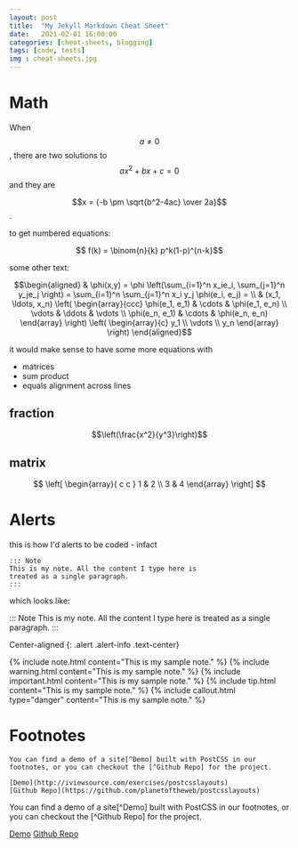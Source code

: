```yaml
---
layout: post
title:  "My Jekyll Markdown Cheat Sheet"
date:   2021-02-01 16:00:00
categories: [cheat-sheets, blogging]
tags: [code, tests]
img : cheat-sheets.jpg
---
```


# Math

When $$a \ne 0$$, there are two solutions to $$ax^2 + bx + c = 0$$ and they are

$$x = {-b \pm \sqrt{b^2-4ac} \over 2a}$$.

to get numbered equations:

$$ f(k) = \binom{n}{k} p^k(1-p)^{n-k}$$

some other text:

$$\begin{aligned}
    & \phi(x,y) = \phi \left(\sum_{i=1}^n x_ie_i, \sum_{j=1}^n y_je_j \right)
    = \sum_{i=1}^n \sum_{j=1}^n x_i y_j \phi(e_i, e_j) = \\
    & (x_1, \ldots, x_n) \left( \begin{array}{ccc}
        \phi(e_1, e_1) & \cdots & \phi(e_1, e_n) \\
        \vdots & \ddots & \vdots \\
        \phi(e_n, e_1) & \cdots & \phi(e_n, e_n)
      \end{array} \right)
      \left( \begin{array}{c} y_1 \\
      \vdots \\
      y_n
      \end{array} 
      \right)
   \end{aligned}$$

it would make sense to have some more equations with
- matrices
- sum product
- equals alignment across lines
## fraction

$$\left(\frac{x^2}{y^3}\right)$$	

## matrix

$$ \left[
  \begin{array}{ c c }
     1 & 2 \\
     3 & 4
  \end{array} \right]
$$

# Alerts	

this is how I'd alerts to be coded - infact

```
::: Note 
This is my note. All the content I type here is 
treated as a single paragraph.
:::
```

which looks like: 

::: Note 
This is my note. All the content I type here is 
treated as a single paragraph.
:::

Center-aligned
{: .alert .alert-info .text-center}


{% include note.html content="This is my sample note." %}
{% include warning.html content="This is my sample note." %}
{% include important.html content="This is my sample note." %}
{% include tip.html content="This is my sample note." %}
{% include callout.html type="danger" content="This is my sample note." %}


# Footnotes


```
You can find a demo of a site[^Demo] built with PostCSS in our footnotes, or you can checkout the [^Github Repo] for the project.

[Demo](http://iviewsource.com/exercises/postcsslayouts)
[Github Repo](https://github.com/planetoftheweb/postcsslayouts)
```

You can find a demo of a site[^Demo] built with PostCSS in our footnotes, or you can checkout the [^Github Repo] for the project.

[Demo](http://iviewsource.com/exercises/postcsslayouts)
[Github Repo](https://github.com/planetoftheweb/postcsslayouts)
